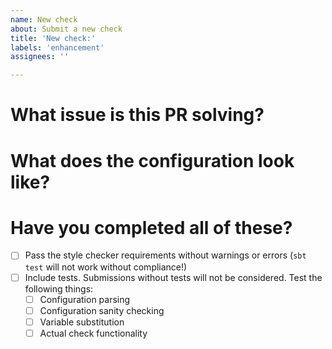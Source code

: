 ```yaml
---
name: New check
about: Submit a new check
title: 'New check:'
labels: 'enhancement'
assignees: ''

---
```


# What issue is this PR solving?

<!-- Provide the link. -->

# What does the configuration look like?

<!-- 
Provide an example of how you would like the configuration for the check to look. 
Most of our rework requests are the result of an unclear vision for the interface to the check!
-->

# Have you completed all of these?

- [ ] Pass the style checker requirements without warnings or errors (`sbt test` will not work without compliance!)
- [ ] Include tests. Submissions without tests will not be considered. Test the following things:
     - [ ] Configuration parsing
     - [ ] Configuration sanity checking
     - [ ] Variable substitution
     - [ ] Actual check functionality
